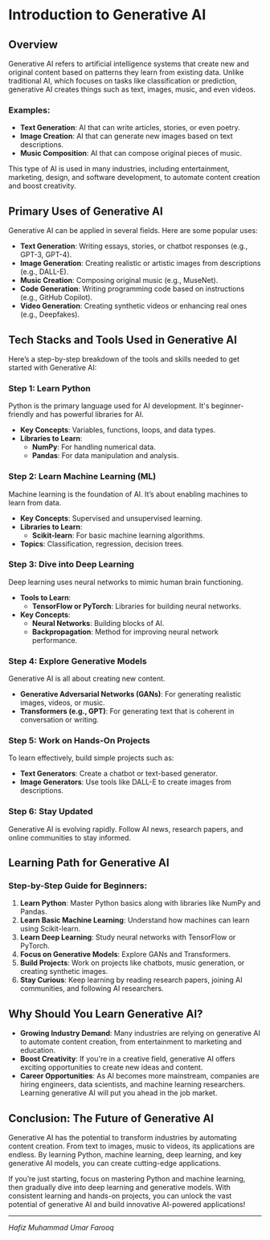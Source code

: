 # Introduction to Generative AI

## Overview

Generative AI refers to artificial intelligence systems that create new and original content based on patterns they learn from existing data. Unlike traditional AI, which focuses on tasks like classification or prediction, generative AI creates things such as text, images, music, and even videos.

### Examples:
- **Text Generation**: AI that can write articles, stories, or even poetry.
- **Image Creation**: AI that can generate new images based on text descriptions.
- **Music Composition**: AI that can compose original pieces of music.

This type of AI is used in many industries, including entertainment, marketing, design, and software development, to automate content creation and boost creativity.

## Primary Uses of Generative AI

Generative AI can be applied in several fields. Here are some popular uses:

- **Text Generation**: Writing essays, stories, or chatbot responses (e.g., GPT-3, GPT-4).
- **Image Generation**: Creating realistic or artistic images from descriptions (e.g., DALL-E).
- **Music Creation**: Composing original music (e.g., MuseNet).
- **Code Generation**: Writing programming code based on instructions (e.g., GitHub Copilot).
- **Video Generation**: Creating synthetic videos or enhancing real ones (e.g., Deepfakes).

## Tech Stacks and Tools Used in Generative AI

Here’s a step-by-step breakdown of the tools and skills needed to get started with Generative AI:

### Step 1: Learn Python
Python is the primary language used for AI development. It's beginner-friendly and has powerful libraries for AI.
- **Key Concepts**: Variables, functions, loops, and data types.
- **Libraries to Learn**:
  - **NumPy**: For handling numerical data.
  - **Pandas**: For data manipulation and analysis.

### Step 2: Learn Machine Learning (ML)
Machine learning is the foundation of AI. It’s about enabling machines to learn from data.
- **Key Concepts**: Supervised and unsupervised learning.
- **Libraries to Learn**:
  - **Scikit-learn**: For basic machine learning algorithms.
- **Topics**: Classification, regression, decision trees.

### Step 3: Dive into Deep Learning
Deep learning uses neural networks to mimic human brain functioning.
- **Tools to Learn**:
  - **TensorFlow or PyTorch**: Libraries for building neural networks.
- **Key Concepts**:
  - **Neural Networks**: Building blocks of AI.
  - **Backpropagation**: Method for improving neural network performance.

### Step 4: Explore Generative Models
Generative AI is all about creating new content.
- **Generative Adversarial Networks (GANs)**: For generating realistic images, videos, or music.
- **Transformers (e.g., GPT)**: For generating text that is coherent in conversation or writing.

### Step 5: Work on Hands-On Projects
To learn effectively, build simple projects such as:
- **Text Generators**: Create a chatbot or text-based generator.
- **Image Generators**: Use tools like DALL-E to create images from descriptions.

### Step 6: Stay Updated
Generative AI is evolving rapidly. Follow AI news, research papers, and online communities to stay informed.

## Learning Path for Generative AI

### Step-by-Step Guide for Beginners:
1. **Learn Python**: Master Python basics along with libraries like NumPy and Pandas.
2. **Learn Basic Machine Learning**: Understand how machines can learn using Scikit-learn.
3. **Learn Deep Learning**: Study neural networks with TensorFlow or PyTorch.
4. **Focus on Generative Models**: Explore GANs and Transformers.
5. **Build Projects**: Work on projects like chatbots, music generation, or creating synthetic images.
6. **Stay Curious**: Keep learning by reading research papers, joining AI communities, and following AI researchers.

## Why Should You Learn Generative AI?

- **Growing Industry Demand**: Many industries are relying on generative AI to automate content creation, from entertainment to marketing and education.
- **Boost Creativity**: If you're in a creative field, generative AI offers exciting opportunities to create new ideas and content.
- **Career Opportunities**: As AI becomes more mainstream, companies are hiring engineers, data scientists, and machine learning researchers. Learning generative AI will put you ahead in the job market.

## Conclusion: The Future of Generative AI

Generative AI has the potential to transform industries by automating content creation. From text to images, music to videos, its applications are endless. By learning Python, machine learning, deep learning, and key generative AI models, you can create cutting-edge applications.

If you’re just starting, focus on mastering Python and machine learning, then gradually dive into deep learning and generative models. With consistent learning and hands-on projects, you can unlock the vast potential of generative AI and build innovative AI-powered applications!

---

*Hafiz Muhammad Umar Farooq*
